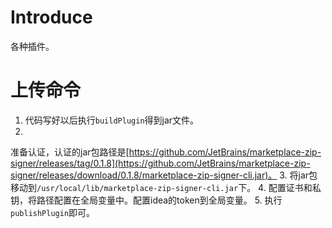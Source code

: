 # Introduce

各种插件。

# 上传命令

1. 代码写好以后执行`buildPlugin`得到jar文件。
2.
准备认证，认证的jar包路径是[https://github.com/JetBrains/marketplace-zip-signer/releases/tag/0.1.8](https://github.com/JetBrains/marketplace-zip-signer/releases/download/0.1.8/marketplace-zip-signer-cli.jar)。
3. 将jar包移动到`/usr/local/lib/marketplace-zip-signer-cli.jar`下。
4. 配置证书和私钥，将路径配置在全局变量中。配置idea的token到全局变量。
5. 执行`publishPlugin`即可。